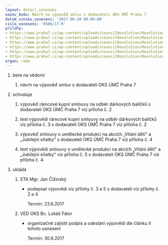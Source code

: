 ```yaml
---
layout: detail_usneseni
nazev_bodu: Návrh na výpověď smluv s dodavateli OKS ÚMČ Praha 7
datum_vzniku_usneseni: '2017-06-20 00:00:00'
cislo_usneseni: '0586/17-R'
prilohy:
- https://www.praha7.cz/wp-content/uploads/councilResolution/Resolutions/29270/export/M32DV_VypovedsdodavateliOKS_darky_vitani~218998.doc
- https://www.praha7.cz/wp-content/uploads/councilResolution/Resolutions/29270/export/VypovedsdodavateliOKS_darkovesluzby_V~218997.xls
- https://www.praha7.cz/wp-content/uploads/councilResolution/Resolutions/29270/export/MCP7_vypoved_dodavateleOKS_darkovesluzby~218995.doc
- https://www.praha7.cz/wp-content/uploads/councilResolution/Resolutions/29270/export/VypovedsdodavateliOKS_umeleckaprodukce_vitani_svatby_V~218994.xls
- https://www.praha7.cz/wp-content/uploads/councilResolution/Resolutions/29270/export/MCP7_vypoved_dodavateleOKS_umelci~218992.doc
- https://www.praha7.cz/wp-content/uploads/councilResolution/Resolutions/29270/export/export~295805.pdf
organ: rada
---
```

<ol id="urzList" class="urzList_view"><li id="" class="urzClass1"><span name="1">bere na vědomí</span><ol class="urzOlClass"><li style="text-align: left;" id="" class="urzClass2"><span><p>návrh na výpověď smluv s dodavateli OKS ÚMČ Praha 7</p></span></li></ol></li><li id="" class="urzClass1"><span name="24">schvaluje</span><ol id="" class="urzOlClass"><li style="text-align: left;" id="" class="urzClass2"><span><p>výpověď rámcové kupní smlouvy na odběr dárkových balíčků s dodavateli OKS ÚMČ Praha 7 viz příloha č. 2<br></p></span></li><li style="text-align: left;" id="" class="urzClass2"><span><p>text výpovědi rámcové kupní smlouvy na odběr dárkových balíčků viz příloha č. 3 s dodavateli OKS ÚMČ Praha 7 viz příloha č. 2</p></span></li><li style="text-align: left;" id="" class="urzClass2"><span><p>výpověď smlouvy o umělecké produkci na akcích „Vítání dětí" a „Jubilejní sňatky“ s dodavateli OKS ÚMČ Praha 7 viz příloha č. 4</p></span></li><li style="text-align: left;" id="" class="urzClass2"><span><p>text výpovědi smlouvy o umělecké produkci na akcích „Vítání dětí" a „Jubilejní sňatky“ viz příloha č. 5 s dodavateli OKS ÚMČ Praha 7 viz příloha č. 4</p></span></li></ol></li><li class="urzClass1" id="urzUkoly"><span name="1">ukládá</span><ol class="urzOlClass"><li class="urzClass2"><span><p>STA Mgr. Jan Čižinský</p></span><ul class="urzUlClass"><li class="urzClass3"><span><p>podepsat výpovědi viz přílohy č. 3 a 5 s dodavateli viz přílohy č. 2 a 4</p></span><span class="urzUkolTermin">  Termín:&nbsp;23.6.2017</span></li></ul></li><li class="urzClass2"><span><p>VED OKS Bc. Lukáš Fátor</p></span><ul class="urzUlClass"><li class="urzClass3"><span><p>organizačně zajistit podpis a odeslání výpovědí dle článku II tohoto usnesení</p></span><span class="urzUkolTermin">  Termín:&nbsp;30.6.2017</span></li></ul></li></ol></li></ol>